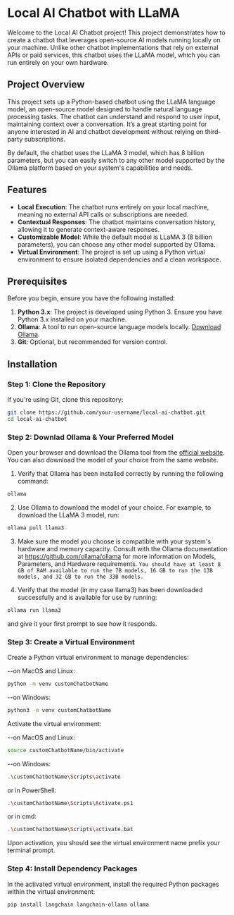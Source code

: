 # Local AI Chatbot with LLaMA

Welcome to the Local AI Chatbot project! This project demonstrates how to create a chatbot that leverages open-source AI models running locally on your machine. Unlike other chatbot implementations that rely on external APIs or paid services, this chatbot uses the LLaMA model, which you can run entirely on your own hardware.

## Project Overview

This project sets up a Python-based chatbot using the LLaMA language model, an open-source model designed to handle natural language processing tasks. The chatbot can understand and respond to user input, maintaining context over a conversation. It’s a great starting point for anyone interested in AI and chatbot development without relying on third-party subscriptions.

By default, the chatbot uses the LLaMA 3 model, which has 8 billion parameters, but you can easily switch to any other model supported by the Ollama platform based on your system's capabilities and needs.

## Features

- **Local Execution**: The chatbot runs entirely on your local machine, meaning no external API calls or subscriptions are needed.
- **Contextual Responses**: The chatbot maintains conversation history, allowing it to generate context-aware responses.
- **Customizable Model**: While the default model is LLaMA 3 (8 billion parameters), you can choose any other model supported by Ollama.
- **Virtual Environment**: The project is set up using a Python virtual environment to ensure isolated dependencies and a clean workspace.

## Prerequisites

Before you begin, ensure you have the following installed:

1. **Python 3.x**: The project is developed using Python 3. Ensure you have Python 3.x installed on your machine.
2. **Ollama**: A tool to run open-source language models locally. [Download Ollama](https://ollama.com).
3. **Git**: Optional, but recommended for version control.

## Installation

### Step 1: Clone the Repository

If you're using Git, clone this repository:

```bash
git clone https://github.com/your-username/local-ai-chatbot.git
cd local-ai-chatbot
```

### Step 2: Downlad Ollama & Your Preferred Model

Open your browser and download the Ollama tool from the [official website](https://ollama.com). You can also download the model of your choice from the same website.

1. Verify that Ollama has been installed correctly by running the following command:

```bash
ollama
```

2. Use Ollama to download the model of your choice. For example, to download the LLaMA 3 model, run:

```bash
ollama pull llama3
```

3. Make sure the model you choose is compatible with your system's hardware and memory capacity. Consult with the Ollama
   documentation at https://github.com/ollama/ollama for more information on Models, Parameters, and Hardware requirements.
   `You should have at least 8 GB of RAM available to run the 7B models, 16 GB to run the 13B models, and 32 GB to run the 33B models.`

4. Verify that the model (in my case llama3) has been downloaded successfully and is available for use by running:

```bash
ollama run llama3
```

and give it your first prompt to see how it responds.

### Step 3: Create a Virtual Environment

Create a Python virtual environment to manage dependencies:

--on MacOS and Linux:

```bash
python -m venv customChatbotName
```

--on Windows:

```bash
python3 -m venv customChatbotName
```

Activate the virtual environment:

--on MacOS and Linux:

```bash
source customChatbotName/bin/activate
```

--on Windows:

```bash
.\customChatbotName\Scripts\activate
```

or in PowerShell:

```bash
.\customChatbotName\Scripts\Activate.ps1
```

or in cmd:

```bash
.\customChatbotName\Scripts\activate.bat
```

Upon activation, you should see the virtual environment name prefix your terminal prompt.

### Step 4: Install Dependency Packages

In the activated virtual environment, install the required Python packages within the virtual environment:

```bash
pip install langchain langchain-ollama ollama
```
